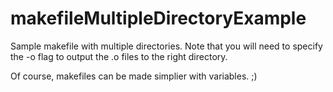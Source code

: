 # makefileMultipleDirectoryExample

Sample makefile with multiple directories. Note that you will need to specify the -o flag to output the .o files to the right directory.

Of course, makefiles can be made simplier with variables. ;)
